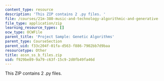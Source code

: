 ```yaml
---
content_type: resource
description: 'This ZIP contains 2 .py files. '
file: /courses/21m-380-music-and-technology-algorithmic-and-generative-music-spring-2010/f929be899a79c63f15c92d0fb49fa46d_assn_ss_b_files.zip
file_type: application/zip
learning_resource_types: []
ocw_type: OCWFile
parent_title: 'Project Sample: Genetic Algorithms'
parent_type: CourseSection
parent_uid: f33c204f-01fa-d563-f886-7902bb7d9baa
resourcetype: Other
title: assn_ss_b_files.zip
uid: f929be89-9a79-c63f-15c9-2d0fb49fa46d
---
```

This ZIP contains 2 .py files. 

